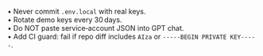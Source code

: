 • Never commit `.env.local` with real keys.  
• Rotate demo keys every 30 days.  
• Do NOT paste service‑account JSON into GPT chat.  
• Add CI guard: fail if repo diff includes `AIza` or `-----BEGIN PRIVATE KEY-----`.